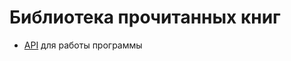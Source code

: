 # Библиотека прочитанных книг
* [API](https://github.com/Oshimura9408/nodejs-express) для работы программы
